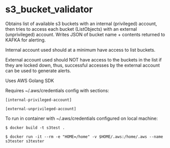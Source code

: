 # s3_bucket_validator
Obtains list of available s3 buckets with an internal (privileged) account, then tries to access each bucket (ListObjects) with an external (unprivileged) account. Writes JSON of bucket name + contents returned to KAFKA for alerting.

Internal account used should at a minimum have access to list buckets.

External account used should NOT have access to the buckets in the list if they are locked down, thus, successful accesses by the external account can be used to generate alerts.

Uses AWS Golang SDK

Requires ~/.aws/credentials config with sections:

    [internal-privileged-account]

    [external-unprivileged-account]


To run in container with ~/.aws/credentials configured on local machine:

    $ docker build -t s3test .

    $ docker run -it --rm -e "HOME=/home" -v $HOME/.aws:/home/.aws --name s3tester s3tester
